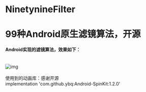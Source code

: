 # NinetynineFilter
# 99种Android原生滤镜算法，开源
#### Android实现的滤镜算法，效果如下：<br><br>
![img](https://github.com/shenbuqingyun/NinetynineFilter/blob/master/screenshots/GIF.gif)<br><br>
使用到的动画库：感谢开源<br>
implementation 'com.github.ybq:Android-SpinKit:1.2.0'
